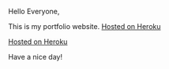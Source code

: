 Hello Everyone,

This is my portfolio website. [Hosted on Heroku](https://phuang-portfolio-website.herokuapp.com/)

[Hosted on Heroku](https://phuang-portfolio-website.herokuapp.com/)

Have a nice day!
